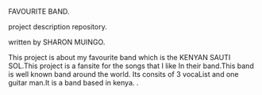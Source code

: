     
FAVOURITE BAND.

project description repository.

written by SHARON MUINGO.

This project is about my favourite band which is the KENYAN SAUTI SOL.This project is a fansite for the songs that I like In their band.This band is well known band around the world. Its consits of 3 vocaList and one guitar man.It is a band based in kenya.
.

